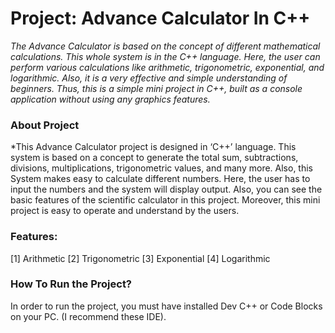 # Project: Advance Calculator In C++
*The Advance Calculator is based on the concept of different mathematical calculations. This whole system is in the C++ language. Here, the user can perform various calculations like arithmetic, trigonometric, exponential, and logarithmic. Also, it is a very effective and simple understanding of beginners. Thus, this is a simple mini project in C++, built as a console application without using any graphics features.*

### About Project
*This Advance Calculator project is designed in ‘C++’ language. This system is based on a concept to generate the total sum, subtractions, divisions, multiplications, trigonometric values, and many more. Also, this System makes easy to calculate different numbers. Here, the user has to input the numbers and the system will display output. Also, you can see the basic features of the scientific calculator in this project. Moreover, this mini project is easy to operate and understand by the users. 

### Features:
[1] Arithmetic
[2] Trigonometric
[3] Exponential
[4] Logarithmic

### How To Run the Project?
In order to run the project, you must have installed Dev C++ or Code Blocks on your PC. (I recommend these IDE).
